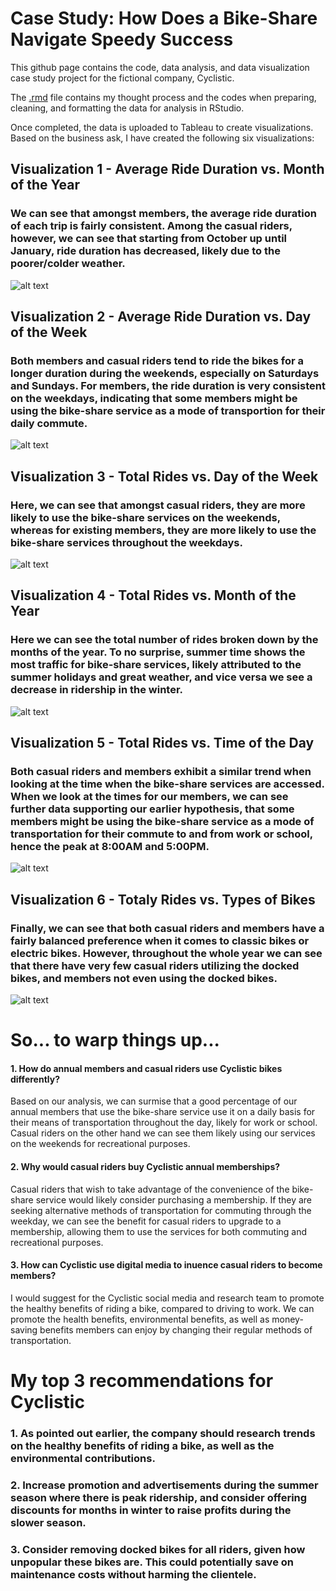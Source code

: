 # Case Study: How Does a Bike-Share Navigate Speedy Success

This github page contains the code, data analysis, and data visualization case study project for the fictional company, Cyclistic.

The [.rmd](https://github.com/jtang92/Case-Study-How-Does-a-Bike-Share-Navigate-Speedy-Success/blob/main/Case%20Study.Rmd) file contains my thought process and the codes when preparing, cleaning, and formatting the data for analysis in RStudio.

Once completed, the data is uploaded to Tableau to create visualizations. Based on the business ask, I have created the following six visualizations:

## Visualization 1 - Average Ride Duration vs. Month of the Year
### We can see that amongst members, the average ride duration of each trip is fairly consistent. Among the casual riders, however, we can see that starting from October up until January, ride duration has decreased, likely due to the poorer/colder weather.
![alt text](https://github.com/jtang92/Case-Study-How-Does-a-Bike-Share-Navigate-Speedy-Success/blob/main/Average%20Ride%20Duration%20vs.%20Month%20of%20the%20Year.png)



## Visualization 2 - Average Ride Duration vs. Day of the Week
### Both members and casual riders tend to ride the bikes for a longer duration during the weekends, especially on Saturdays and Sundays. For members, the ride duration is very consistent on the weekdays, indicating that some members might be using the bike-share service as a mode of transportion for their daily commute.
![alt text](https://github.com/jtang92/Case-Study-How-Does-a-Bike-Share-Navigate-Speedy-Success/blob/main/Average%20Ride%20Length%20vs.%20Day%20of%20the%20Week.png)



## Visualization 3 - Total Rides vs. Day of the Week
### Here, we can see that amongst casual riders, they are more likely to use the bike-share services on the weekends, whereas for existing members, they are more likely to use the bike-share services throughout the weekdays.
![alt text](https://github.com/jtang92/Case-Study-How-Does-a-Bike-Share-Navigate-Speedy-Success/blob/main/Total%20Rides%20vs.%20Day%20of%20the%20Week.png)



## Visualization 4 - Total Rides vs. Month of the Year
### Here we can see the total number of rides broken down by the months of the year. To no surprise, summer time shows the most traffic for bike-share services, likely attributed to the summer holidays and great weather, and vice versa we see a decrease in ridership in the winter.
![alt text](https://github.com/jtang92/Case-Study-How-Does-a-Bike-Share-Navigate-Speedy-Success/blob/main/Total%20Rides%20vs.%20Month%20of%20the%20Year.png)



## Visualization 5 - Total Rides vs. Time of the Day
### Both casual riders and members exhibit a similar trend when looking at the time when the bike-share services are accessed. When we look at the times for our members, we can see further data supporting our earlier hypothesis, that some members might be using the bike-share service as a mode of transportation for their commute to and from work or school, hence the peak at 8:00AM and 5:00PM.
![alt text](https://github.com/jtang92/Case-Study-How-Does-a-Bike-Share-Navigate-Speedy-Success/blob/main/Total%20Rides%20vs.%20Time%20of%20the%20Day.png)



## Visualization 6 - Totaly Rides vs. Types of Bikes
### Finally, we can see that both casual riders and members have a fairly balanced preference when it comes to classic bikes or electric bikes. However, throughout the whole year we can see that there have very few casual riders utilizing the docked bikes, and members not even using the docked bikes.
![alt text](https://github.com/jtang92/Case-Study-How-Does-a-Bike-Share-Navigate-Speedy-Success/blob/main/Total%20Rides%20vs.%20Type%20of%20Bikes.png)



# So... to warp things up...
#### **1. How do annual members and casual riders use Cyclistic bikes differently?**
Based on our analysis, we can surmise that a good percentage of our annual members that use the bike-share service use it on a daily basis for their means of transportation throughout the day, likely for work or school. Casual riders on the other hand we can see them likely using our services on the weekends for recreational purposes.


#### **2. Why would casual riders buy Cyclistic annual memberships?**
Casual riders that wish to take advantage of the convenience of the bike-share service would likely consider purchasing a membership. If they are seeking alternative methods of transportation for commuting through the weekday, we can see the benefit for casual riders to upgrade to a membership, allowing them to use the services for both commuting and recreational purposes.


#### **3. How can Cyclistic use digital media to inuence casual riders to become members?**
I would suggest for the Cyclistic social media and research team to promote the healthy benefits of riding a bike, compared to driving to work. We can promote the health benefits, environmental benefits, as well as money-saving benefits members can enjoy by changing their regular methods of transportation.



# My top 3 recommendations for Cyclistic
### 1. As pointed out earlier, the company should research trends on the healthy benefits of riding a bike, as well as the environmental contributions.
### 2. Increase promotion and advertisements during the summer season where there is peak ridership, and consider offering discounts for months in winter to raise profits during the slower season.
### 3. Consider removing docked bikes for all riders, given how unpopular these bikes are. This could potentially save on maintenance costs without harming the clientele.
